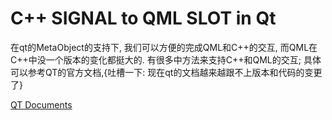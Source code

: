 # C++ SIGNAL to QML SLOT in Qt

在qt的MetaObject的支持下, 我们可以方便的完成QML和C++的交互, 而QML在C++中没一个版本的变化都挺大的. 有很多中方法来支持C++和QML的交互; 具体可以参考QT的官方文档,{吐槽一下: 现在qt的文档越来越跟不上版本和代码的变更了}

[QT Documents](http://doc.qt.io/qt-5/qtqml-cppintegration-interactqmlfromcpp.html)

